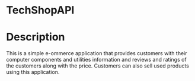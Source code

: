 # TechShopAPI

# Description

This is a simple e-ommerce application that provides customers with their computer components and utilities information and reviews and ratings of the customers along with the price. Customers can also sell used products using this application.
